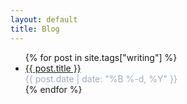 ```yaml
---
layout: default
title: Blog
---
```

<ul class="posts">
  {% for post in site.tags["writing"] %}
    <li>
      <a href="{{ post.url }}">{{ post.title }}</a>
      <div class="publish-date" style="color: #a0aec0"><time pubdate="">{{ post.date | date: "%B %-d, %Y" }}</time></div>
    </li>
  {% endfor %}
</ul>
